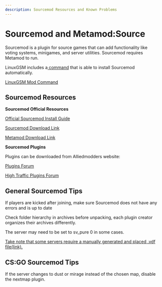 ```yaml
---
description: Sourcemod Resources and Known Problems
---
```


# Sourcemod and Metamod:Source

Sourcemod is a plugin for source games that can add functionality like voting systems, minigames, and server utilities. Sourcemod requires Metamod to run.

LinuxGSM includes a[ command](../../commands/mods.md) that is able to install Sourcemod automatically.  

[LinuxGSM Mod Command](../../commands/mods.md)

## Sourcemod Resources

**Sourcemod Official Resources**

[Official Sourcemod Install Guide](https://wiki.alliedmods.net/Installing_SourceMod%20)

[Sourcemod Download Link](https://www.sourcemod.net/downloads.php?branch=stable%20)

[Metamod Download Link](http://www.sourcemm.net/downloads.php?branch=stable%20)



**Sourcemod Plugins**

Plugins can be downloaded from Alliedmodders website: 

[Plugins Forum ](https://forums.alliedmods.net/forumdisplay.php?f=153)

[High Traffic Plugins Forum ](https://forums.alliedmods.net/forumdisplay.php?f=153)

## **General Sourcemod Tips** 

If players are kicked after joining, make sure Sourcemod does not have any errors and is up to date 

Check folder hierarchy in archives before unpacking, each plugin creator organizes their archives differently.

The server may need to be set to sv\_pure 0 in some cases.

[Take note that some servers require a manually generated and placed .vdf file\(link\).](https://wiki.alliedmods.net/Installing_Metamod:Source#GameInfo)

## CS:GO Sourcemod Tips

If the server changes to dust or mirage instead of the chosen map, disable the nextmap plugin. 

